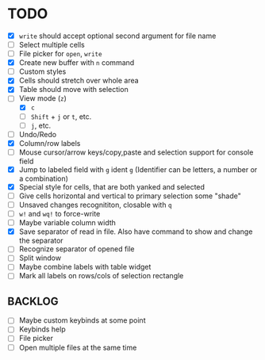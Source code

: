 # TODO
- [x] `write` should accept optional second argument for file name
- [ ] Select multiple cells
- [ ] File picker for `open`, `write`
- [x] Create new buffer with `n` command
- [ ] Custom styles
- [x] Cells should stretch over whole area
- [x] Table should move with selection
- [ ] View mode (`z`)
  - [x] `c`
  - [ ] `Shift` + `j` or `t`, etc.
  - [ ] `j`, etc.
- [ ] Undo/Redo
- [x] Column/row labels
- [ ] Mouse cursor/arrow keys/copy,paste and selection support for console field
- [x] Jump to labeled field with `g` ident `g` (Identifier can be letters, a number or a combination)
- [x] Special style for cells, that are both yanked and selected
- [ ] Give cells horizontal and vertical to primary selection some "shade"
- [ ] Unsaved changes recognititon, closable with `q`
- [ ] `w!` and `wq!` to force-write
- [ ] Maybe variable column width
- [x] Save separator of read in file. Also have command to show and change the separator
- [ ] Recognize separator of opened file 
- [ ] Split window
- [ ] Maybe combine labels with table widget
- [ ] Mark all labels on rows/cols of selection rectangle

## BACKLOG
- [ ] Maybe custom keybinds at some point
- [ ] Keybinds help
- [ ] File picker
- [ ] Open multiple files at the same time
